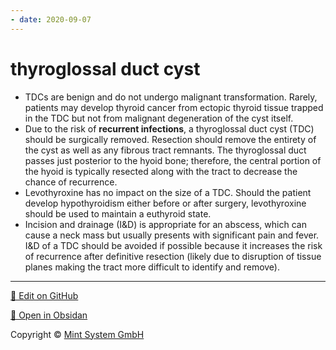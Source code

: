 ```yaml
---
- date: 2020-09-07
---
```


# thyroglossal duct cyst

<!-- thyroglossal duct cyst complications and management -->

- TDCs are benign and do not undergo malignant transformation.  Rarely, patients may develop thyroid cancer from ectopic thyroid tissue trapped in the TDC but not from malignant degeneration of the cyst itself.
- Due to the risk of **recurrent infections**, a thyroglossal duct cyst (TDC) should be surgically removed.  Resection should remove the entirety of the cyst as well as any fibrous tract remnants.  The thyroglossal duct passes just posterior to the hyoid bone; therefore, the central portion of the hyoid is typically resected along with the tract to decrease the chance of recurrence.
- Levothyroxine has no impact on the size of a TDC.  Should the patient develop hypothyroidism either before or after surgery, levothyroxine should be used to maintain a euthyroid state.
- Incision and drainage (I\&D) is appropriate for an abscess, which can cause a neck mass but usually presents with significant pain and fever.  I\&D of a TDC should be avoided if possible because it increases the risk of recurrence after definitive resection (likely due to disruption of tissue planes making the tract more difficult to identify and remove).


<hr>

[📝 Edit on GitHub](https://github.com/Mint-System/Knowledge/blob/master/thyroglossal%20duct%20cyst.md)

[📂 Open in Obsidan](obsidian://open?vault=Knowledge%20Mint%20System&file=thyroglossal%20duct%20cyst.md ':target=_self')

<footer>Copyright © <a href="https://www.mint-system.ch/">Mint System GmbH</a></footer>
